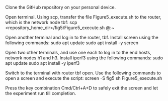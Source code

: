 Clone the GitHub repository on your personal device.

Open terminal. Using scp, transfer the file Figure5_execute.sh to the router, which is the network node tbf:
  scp <repository_home_dir>/fig5/Figure5_execute.sh  <CloudLab username>@<hostname of tbf router>:~

Open another terminal and log in to the router, tbf. Install screen using the following commands:
  sudo apt update
  sudo apt install -y screen

Open two other terminals, and use one each to log in to the end hosts, network nodes h1 and h3. Install iperf3 using the following commands:
  sudo apt update
  sudo apt install -y iperf3
  
Switch to the terminal with router tbf open. Use the following commands to open a screen and execute the script:
  screen -S fig5
  sh Figure5_execute.sh

Press the key combination Cmd/Ctrl+A+D to safely exit the screen and let the experiment run till completion.
